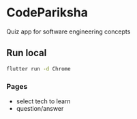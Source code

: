 # CodePariksha
Quiz app for software engineering concepts


## Run local
```bash
flutter run -d Chrome
```

### Pages
- select tech to learn
- question/answer